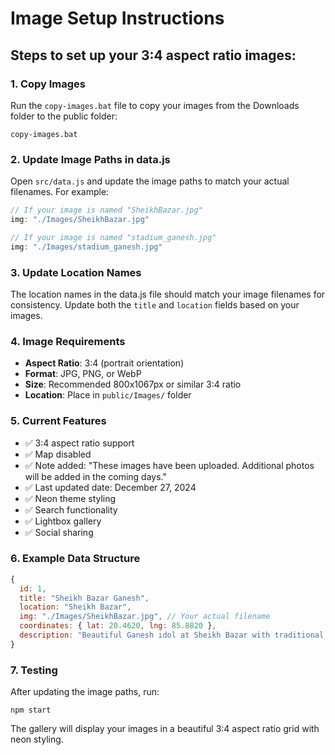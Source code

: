# Image Setup Instructions

## Steps to set up your 3:4 aspect ratio images:

### 1. Copy Images
Run the `copy-images.bat` file to copy your images from the Downloads folder to the public folder:
```
copy-images.bat
```

### 2. Update Image Paths in data.js
Open `src/data.js` and update the image paths to match your actual filenames. For example:

```javascript
// If your image is named "SheikhBazar.jpg"
img: "./Images/SheikhBazar.jpg"

// If your image is named "stadium_ganesh.jpg"  
img: "./Images/stadium_ganesh.jpg"
```

### 3. Update Location Names
The location names in the data.js file should match your image filenames for consistency. Update both the `title` and `location` fields based on your images.

### 4. Image Requirements
- **Aspect Ratio**: 3:4 (portrait orientation)
- **Format**: JPG, PNG, or WebP
- **Size**: Recommended 800x1067px or similar 3:4 ratio
- **Location**: Place in `public/Images/` folder

### 5. Current Features
- ✅ 3:4 aspect ratio support
- ✅ Map disabled
- ✅ Note added: "These images have been uploaded. Additional photos will be added in the coming days."
- ✅ Last updated date: December 27, 2024
- ✅ Neon theme styling
- ✅ Search functionality
- ✅ Lightbox gallery
- ✅ Social sharing

### 6. Example Data Structure
```javascript
{
  id: 1,
  title: "Sheikh Bazar Ganesh",
  location: "Sheikh Bazar", 
  img: "./Images/SheikhBazar.jpg", // Your actual filename
  coordinates: { lat: 20.4620, lng: 85.8820 },
  description: "Beautiful Ganesh idol at Sheikh Bazar with traditional decorations"
}
```

### 7. Testing
After updating the image paths, run:
```
npm start
```

The gallery will display your images in a beautiful 3:4 aspect ratio grid with neon styling.